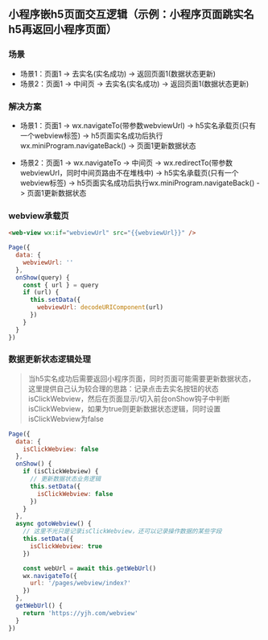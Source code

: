 ## 小程序嵌h5页面交互逻辑（示例：小程序页面跳实名h5再返回小程序页面）
### 场景
- 场景1：页面1 -> 去实名(实名成功) -> 返回页面1(数据状态更新)
- 场景2：页面1 -> 中间页 -> 去实名(实名成功) -> 返回页面1(数据状态更新)

### 解决方案
- 场景1：页面1 -> wx.navigateTo(带参数webviewUrl) -> h5实名承载页(只有一个webview标签) -> h5页面实名成功后执行wx.miniProgram.navigateBack() -> 页面1更新数据状态

- 场景2：页面1 -> wx.navigateTo -> 中间页 -> wx.redirectTo(带参数webviewUrl，同时中间页路由不在堆栈中) -> h5实名承载页(只有一个webview标签) -> h5页面实名成功后执行wx.miniProgram.navigateBack() -> 页面1更新数据状态

### webview承载页
```html
<web-view wx:if="webviewUrl" src="{{webviewUrl}}" />
```
```js
Page({
  data: {
    webviewUrl: ''
  },
  onShow(query) {
    const { url } = query
    if (url) {
      this.setData({
        webviewUrl: decodeURIComponent(url)
      })
    }
  }
})
```

### 数据更新状态逻辑处理
> 当h5实名成功后需要返回小程序页面，同时页面可能需要更新数据状态，这里提供自己认为较合理的思路：记录点击去实名按钮的状态isClickWebview，然后在页面显示/切入前台onShow钩子中判断isClickWebview，如果为true则更新数据状态逻辑，同时设置isClickWebview为false

```js
Page({
  data: {
    isClickWebview: false
  },
  onShow() {
    if (isClickWebview) {
      // 更新数据状态业务逻辑
      this.setData({
        isClickWebview: false
      })
    }
  },
  async gotoWebview() {
    // 这里不光只是记录isClickWebview，还可以记录操作数据的某些字段
    this.setData({
      isClickWebview: true
    })

    const webUrl = await this.getWebUrl()
    wx.navigateTo({
      url: '/pages/webview/index?'
    })
  },
  getWebUrl() {
    return 'https://yjh.com/webview'
  }
})
```
